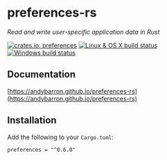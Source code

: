 # preferences-rs
_Read and write user-specific application data in Rust_

[![crates.io: preferences](https://img.shields.io/crates/v/preferences.svg?label=crates.io%3A%20preferences)](https://crates.io/crates/preferences)
[![Linux & OS X build status](https://img.shields.io/travis/AndyBarron/preferences-rs.svg?label=Linux%20%26%20OS%20X%20builds)](https://travis-ci.org/AndyBarron/preferences-rs)
[![Windows build status](https://img.shields.io/appveyor/ci/AndyBarron/preferences-rs.svg?label=Windows%20builds)](https://ci.appveyor.com/project/AndyBarron/preferences-rs)

## Documentation
[https://andybarron.github.io/preferences-rs](https://andybarron.github.io/preferences-rs)

## Installation
Add the following to your `Cargo.toml`:

`preferences = "^0.6.0"`
